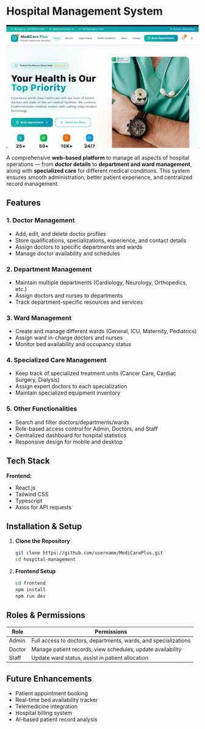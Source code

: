 # Hospital Management System

<p align="center">
  <img src="./MedicarePlusImg.png" alt="Organic Store Screenshot" width="600">
</p>


A comprehensive **web-based platform** to manage all aspects of hospital operations — from **doctor details** to **department and ward management**, along with **specialized care** for different medical conditions. This system ensures smooth administration, better patient experience, and centralized record management.


## Features

### 1. **Doctor Management**

* Add, edit, and delete doctor profiles
* Store qualifications, specializations, experience, and contact details
* Assign doctors to specific departments and wards
* Manage doctor availability and schedules

### 2. **Department Management**

* Maintain multiple departments (Cardiology, Neurology, Orthopedics, etc.)
* Assign doctors and nurses to departments
* Track department-specific resources and services

### 3. **Ward Management**

* Create and manage different wards (General, ICU, Maternity, Pediatrics)
* Assign ward in-charge doctors and nurses
* Monitor bed availability and occupancy status

### 4. **Specialized Care Management**

* Keep track of specialized treatment units (Cancer Care, Cardiac Surgery, Dialysis)
* Assign expert doctors to each specialization
* Maintain specialized equipment inventory

### 5. **Other Functionalities**

* Search and filter doctors/departments/wards
* Role-based access control for Admin, Doctors, and Staff
* Centralized dashboard for hospital statistics
* Responsive design for mobile and desktop


## Tech Stack

**Frontend:**

* React.js 
* Tailwind CSS
* Typescript
* Axios for API requests


## Installation & Setup

1. **Clone the Repository**

   ```bash
   git clone https://github.com/username/MediCarePlus.git
   cd hospital-management
   ```

2. **Frontend Setup**

   ```bash
   cd frontend
   npm install
   npm run dev
   ```


## Roles & Permissions

| Role   | Permissions                                                     |
| ------ | --------------------------------------------------------------- |
| Admin  | Full access to doctors, departments, wards, and specializations |
| Doctor | Manage patient records, view schedules, update availability     |
| Staff  | Update ward status, assist in patient allocation                |


## Future Enhancements

* Patient appointment booking
* Real-time bed availability tracker
* Telemedicine integration
* Hospital billing system
* AI-based patient record analysis

